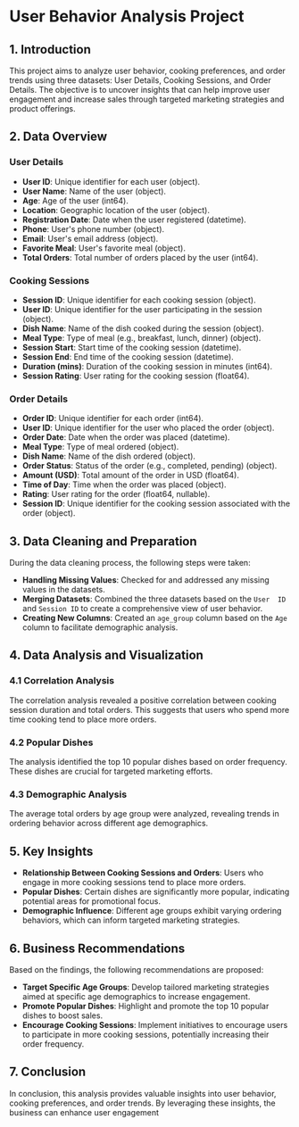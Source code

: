 # User Behavior Analysis Project

## 1. Introduction

This project aims to analyze user behavior, cooking preferences, and order trends using three datasets: User Details, Cooking Sessions, and Order Details. The objective is to uncover insights that can help improve user engagement and increase sales through targeted marketing strategies and product offerings.

## 2. Data Overview

### User Details
- **User  ID**: Unique identifier for each user (object).
- **User  Name**: Name of the user (object).
- **Age**: Age of the user (int64).
- **Location**: Geographic location of the user (object).
- **Registration Date**: Date when the user registered (datetime).
- **Phone**: User's phone number (object).
- **Email**: User's email address (object).
- **Favorite Meal**: User's favorite meal (object).
- **Total Orders**: Total number of orders placed by the user (int64).

### Cooking Sessions
- **Session ID**: Unique identifier for each cooking session (object).
- **User  ID**: Unique identifier for the user participating in the session (object).
- **Dish Name**: Name of the dish cooked during the session (object).
- **Meal Type**: Type of meal (e.g., breakfast, lunch, dinner) (object).
- **Session Start**: Start time of the cooking session (datetime).
- **Session End**: End time of the cooking session (datetime).
- **Duration (mins)**: Duration of the cooking session in minutes (int64).
- **Session Rating**: User rating for the cooking session (float64).

### Order Details
- **Order ID**: Unique identifier for each order (int64).
- **User  ID**: Unique identifier for the user who placed the order (object).
- **Order Date**: Date when the order was placed (datetime).
- **Meal Type**: Type of meal ordered (object).
- **Dish Name**: Name of the dish ordered (object).
- **Order Status**: Status of the order (e.g., completed, pending) (object).
- **Amount (USD)**: Total amount of the order in USD (float64).
- **Time of Day**: Time when the order was placed (object).
- **Rating**: User rating for the order (float64, nullable).
- **Session ID**: Unique identifier for the cooking session associated with the order (object).

## 3. Data Cleaning and Preparation

During the data cleaning process, the following steps were taken:
- **Handling Missing Values**: Checked for and addressed any missing values in the datasets.
- **Merging Datasets**: Combined the three datasets based on the `User  ID` and `Session ID` to create a comprehensive view of user behavior.
- **Creating New Columns**: Created an `age_group` column based on the `Age` column to facilitate demographic analysis.

## 4. Data Analysis and Visualization

### 4.1 Correlation Analysis
The correlation analysis revealed a positive correlation between cooking session duration and total orders. This suggests that users who spend more time cooking tend to place more orders.



### 4.2 Popular Dishes
The analysis identified the top 10 popular dishes based on order frequency. These dishes are crucial for targeted marketing efforts.


### 4.3 Demographic Analysis
The average total orders by age group were analyzed, revealing trends in ordering behavior across different age demographics.


## 5. Key Insights

- **Relationship Between Cooking Sessions and Orders**: Users who engage in more cooking sessions tend to place more orders.
- **Popular Dishes**: Certain dishes are significantly more popular, indicating potential areas for promotional focus.
- **Demographic Influence**: Different age groups exhibit varying ordering behaviors, which can inform targeted marketing strategies.

## 6. Business Recommendations

Based on the findings, the following recommendations are proposed:
- **Target Specific Age Groups**: Develop tailored marketing strategies aimed at specific age demographics to increase engagement.
- **Promote Popular Dishes**: Highlight and promote the top 10 popular dishes to boost sales.
- **Encourage Cooking Sessions**: Implement initiatives to encourage users to participate in more cooking sessions, potentially increasing their order frequency.

## 7. Conclusion

In conclusion, this analysis provides valuable insights into user behavior, cooking preferences, and order trends. By leveraging these insights, the business can enhance user engagement 
